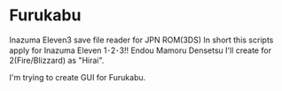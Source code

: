 # Furukabu
Inazuma Eleven3 save file reader for JPN ROM(3DS)
In short this scripts apply for Inazuma Eleven 1･2･3!! Endou Mamoru Densetsu
I'll create for 2(Fire/Blizzard) as "Hirai".

I'm trying to create GUI for Furukabu.
